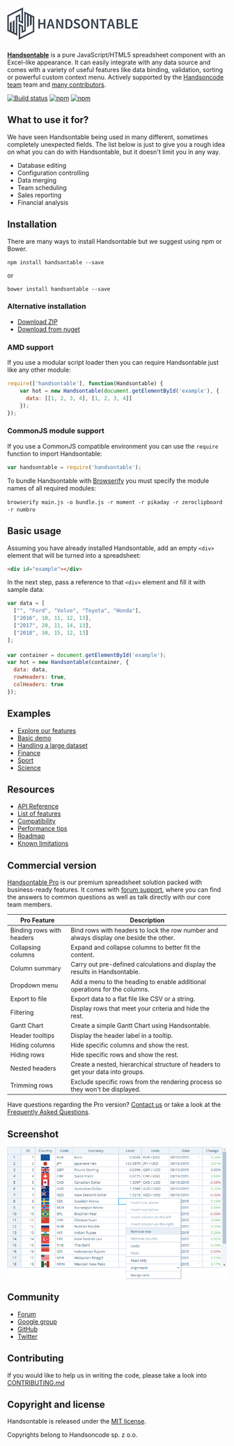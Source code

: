 # [![Build Status](https://raw.githubusercontent.com/handsontable/static-files/master/Images/Logo/Handsontable/Handsontable-logo-300-74.png)](https://handsontable.com)

[**Handsontable**](https://handsontable.com) is a pure JavaScript/HTML5 spreadsheet component with an Excel-like appearance. It can easily integrate with any data source and comes with a variety of useful features like data binding, validation, sorting or powerful custom context menu. Actively supported by the [Handsoncode team](https://handsontable.com/team.html) team and [many contributors](https://github.com/handsontable/handsontable/graphs/contributors).

[![Build status](https://travis-ci.org/handsontable/handsontable.png?branch=master)](https://travis-ci.org/handsontable/handsontable)
[![npm](https://img.shields.io/github/contributors/handsontable/handsontable.svg)](https://github.com/handsontable/handsontable/graphs/contributors)
[![npm](https://img.shields.io/github/license/mashape/apistatus.svg)](https://github.com/handsontable/handsontable/blob/develop/LICENSE)

## What to use it for?
We have seen Handsontable being used in many different, sometimes completely unexpected fields. The list below is just to give you a rough idea on what you can do with Handsontable, but it doesn't limit you in any way.

- Database editing
- Configuration controlling
- Data merging
- Team scheduling
- Sales reporting
- Financial analysis

## Installation
There are many ways to install Handsontable but we suggest using npm or Bower.

```
npm install handsontable --save
```
or 
```
bower install handsontable --save
```

### Alternative installation
- [Download ZIP](https://github.com/handsontable/handsontable/archive/master.zip)
- [Download from nuget](https://www.nuget.org/packages/Handsontable/)

### AMD support
If you use a modular script loader then you can require Handsontable just like any other module:

```javascript
require(['handsontable'], function(Handsontable) {
    var hot = new Handsontable(document.getElementById('example'), {
      data: [[1, 2, 3, 4], [1, 2, 3, 4]]
    });
});
```

### CommonJS module support
If you use a CommonJS compatible environment you can use the `require` function to import Handsontable:

```javascript
var handsontable = require('handsontable');
```
To bundle Handsontable with [Browserify](http://browserify.org) you must specify the module names of all required modules:

`browserify main.js -o bundle.js -r moment -r pikaday -r zeroclipboard -r numbro`

## Basic usage
Assuming you have already installed Handsontable, add an empty `<div>` element that will be turned into a spreadsheet:

```html
<div id="example"></div>
```
In the next step, pass a reference to that `<div>` element and fill it with sample data:
```javascript
var data = [
  ["", "Ford", "Volvo", "Toyota", "Honda"],
  ["2016", 10, 11, 12, 13],
  ["2017", 20, 11, 14, 13],
  ["2018", 30, 15, 12, 13]
];

var container = document.getElementById('example');
var hot = new Handsontable(container, {
  data: data,
  rowHeaders: true,
  colHeaders: true
});
```

## Examples
- [Explore our features](https://handsontable.com/examples.html)
- [Basic demo](http://jsfiddle.net/handsoncode/s6t768pq)
- [Handling a large dataset](http://jsfiddle.net/handsoncode/Lp4qn55v)
- [Finance](http://jsfiddle.net/handsoncode/b2g2h7oh)
- [Sport](http://jsfiddle.net/handsoncode/b5rvw5zk)
- [Science](http://jsfiddle.net/handsoncode/g1hnaxtt)

## Resources
- [API Reference](http://docs.handsontable.com/Core.html)
- [List of features](http://docs.handsontable.com/tutorial-features.html)
- [Compatibility](http://docs.handsontable.com/tutorial-compatibility.html)
- [Performance tips](http://docs.handsontable.com/tutorial-performance-tips.html)
- [Roadmap](https://trello.com/b/PztR4hpj/handsontable-roadmap-2016)
- [Known limitations](http://docs.handsontable.com/tutorial-known-limitations.html)

## Commercial version
[Handsontable Pro](https://handsontable.com/pricing.html) is our premium spreadsheet solution packed with business-ready features. It comes with [forum support](https://forum.handsontable.com), where you can find the answers to common questions as well as talk directly with our core team members.

| Pro Feature                 | Description                                                                            	|
|---------------------------	|----------------------------------------------------------------------------------------	|
| Binding rows with headers 	| Bind rows with headers to lock the row number and always display one beside the other. 	|
| Collapsing columns        	| Expand and collapse columns to better fit the content.                                 	|
| Column summary            	| Carry out pre-defined calculations and display the results in Handsontable.                 	|
| Dropdown menu             	| Add a menu to the heading to enable additional operations for the columns.             	|
| Export to file            	| Export data to a flat file like CSV or a string.                                       	|
| Filtering                 	| Display rows that meet your criteria and hide the rest.                                	|
| Gantt Chart               	| Create a simple Gantt Chart using Handsontable.                                        	|
| Header tooltips           	| Display the header label in a tooltip.                                                 	|
| Hiding columns            	| Hide specific columns and show the rest.                                               	|
| Hiding rows               	| Hide specific rows and show the rest.                                                  	|
| Nested headers            	| Create a nested, hierarchical structure of headers to get your data into groups.       	|
| Trimming rows             	| Exclude specific rows from the rendering process so they won't be displayed.           	|

Have questions regarding the Pro version? [Contact us](https://handsontable.com/contact.html?category=general_question) or take a look at the [Frequently Asked Questions](https://handsontable.com/faq.html).

## Screenshot
<p align="center">
<img src="https://raw.githubusercontent.com/handsontable/static-files/master/Images/Screenshots/handsontable-showcase.png" align="center" alt="Handsontable Screenshot"/>
</p>

## Community
- [Forum](https://forum.handsontable.com)
- [Google group](https://groups.google.com/forum/#!forum/handsontable)
- [GitHub](https://github.com/handsontable/handsontable/issues)
- [Twitter](https://twitter.com/handsontable)

## Contributing
If you would like to help us in writing the code, please take a look into [CONTRIBUTING.md](https://github.com/handsontable/handsontable/blob/master/CONTRIBUTING.md)

## Copyright and license
Handsontable is released under the [MIT license](https://github.com/handsontable/handsontable/blob/master/LICENSE).

Copyrights belong to Handsoncode sp. z o.o.
